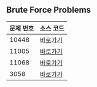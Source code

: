 ## Brute Force Problems

| 문제 번호 | 소스 코드                     |
|-------|---------------------------|
| 10448 | [바로가기](../problems/10448)  |
| 11005 | [바로가기](../problems/11005) |
| 11068 | [바로가기](../problems/11068) |
| 3058 | [바로가기](../problems/3058) |